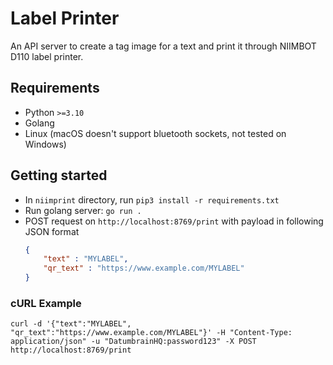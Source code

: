 # Label Printer
An API server to create a tag image for a text and print it through NIIMBOT D110 label printer.

## Requirements
- Python `>=3.10`
- Golang
- Linux (macOS doesn't support bluetooth sockets, not tested on Windows)

## Getting started
- In `niimprint` directory, run `pip3 install -r requirements.txt`
- Run golang server: `go run .`
- POST request on `http://localhost:8769/print` with payload in following JSON format
	```json
	{
		"text" : "MYLABEL",
		"qr_text" : "https://www.example.com/MYLABEL"
	}
	```

### cURL Example

```shell
curl -d '{"text":"MYLABEL", "qr_text":"https://www.example.com/MYLABEL"}' -H "Content-Type: application/json" -u "DatumbrainHQ:password123" -X POST http://localhost:8769/print
```
